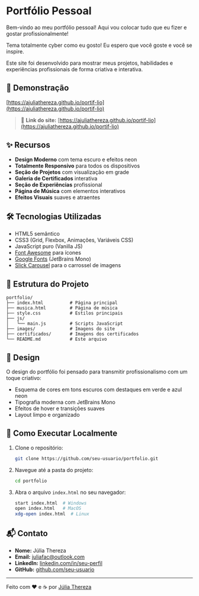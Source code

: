 # Portfólio Pessoal
Bem-vindo ao meu portfólio pessoal!
Aqui vou colocar tudo que eu fizer e gostar profissionalmente!

Tema totalmente cyber como eu gosto! Eu espero que você goste e você se inspire.



 Este site foi desenvolvido para mostrar meus projetos, habilidades e experiências profissionais de forma criativa e interativa.

## 🚀 Demonstração

[https://ajuliathereza.github.io/portif-lio](https://ajuliathereza.github.io/portif-lio)

> 🔗 **Link do site:** [https://ajuliathereza.github.io/portif-lio](https://ajuliathereza.github.io/portif-lio)

## ✨ Recursos

- **Design Moderno** com tema escuro e efeitos neon
- **Totalmente Responsivo** para todos os dispositivos
- **Seção de Projetos** com visualização em grade
- **Galeria de Certificados** interativa
- **Seção de Experiências** profissional
- **Página de Música** com elementos interativos
- **Efeitos Visuais** suaves e atraentes

## 🛠️ Tecnologias Utilizadas

- HTML5 semântico
- CSS3 (Grid, Flexbox, Animações, Variáveis CSS)
- JavaScript puro (Vanilla JS)
- [Font Awesome](https://fontawesome.com/) para ícones
- [Google Fonts](https://fonts.google.com/) (JetBrains Mono)
- [Slick Carousel](https://kenwheeler.github.io/slick/) para o carrossel de imagens

## 📁 Estrutura do Projeto

```
portfolio/
├── index.html          # Página principal
├── musica.html         # Página de música
├── style.css           # Estilos principais
├── js/
│   └── main.js         # Scripts JavaScript
├── images/             # Imagens do site
├── certificados/       # Imagens dos certificados
└── README.md           # Este arquivo
```

## 🎨 Design

O design do portfólio foi pensado para transmitir profissionalismo com um toque criativo:

- Esquema de cores em tons escuros com destaques em verde e azul neon
- Tipografia moderna com JetBrains Mono
- Efeitos de hover e transições suaves
- Layout limpo e organizado

## 🚀 Como Executar Localmente

1. Clone o repositório:
   ```bash
   git clone https://github.com/seu-usuario/portfolio.git
   ```

2. Navegue até a pasta do projeto:
   ```bash
   cd portfolio
   ```

3. Abra o arquivo `index.html` no seu navegador:
   ```bash
   start index.html  # Windows
   open index.html   # MacOS
   xdg-open index.html  # Linux
   ```


## 📬 Contato

- **Nome:** Júlia Thereza
- **Email:** juliafac@outlook.com
- **LinkedIn:** [linkedin.com/in/seu-perfil](https://linkedin.com/in/juliadevops)
- **GitHub:** [github.com/seu-usuario](https://github.com/juliathereza)

---

Feito com ❤️ e ☕ por [Júlia Thereza](https://github.com/juliathereza)